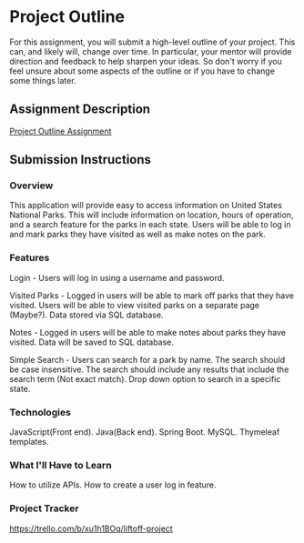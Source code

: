 # Project Outline
For this assignment, you will submit a high-level outline of your project. This can, and likely will, change over time. In particular, your mentor will provide direction and feedback to help sharpen your ideas. So don't worry if you feel unsure about some aspects of the outline or if you have to change some things later.

## Assignment Description
[Project Outline Assignment](https://education.launchcode.org/liftoff/modules/assignments/project-outline)

## Submission Instructions

### Overview
This application will provide easy to access information on United States National 
Parks. This will include information on location, hours of operation, and a search 
feature for the parks in each state. Users will be able to log in and mark parks 
they have visited as well as make notes on the park. 
### Features
Login -
Users will log in using a username and password.

Visited Parks -
Logged in users will be able to mark off parks that they have visited. 
Users will be able to view visited parks on a separate page (Maybe?). 
Data stored via SQL database.

Notes -
Logged in users will be able to make notes about parks they have visited. 
Data will be saved to SQL database. 

Simple Search -
Users can search for a park by name. 
The search should be case insensitive. 
The search should include any results that include the search term (Not exact match). 
Drop down option to search in a specific state. 

### Technologies
JavaScript(Front end). 
Java(Back end). 
Spring Boot. 
MySQL. 
Thymeleaf templates. 

### What I'll Have to Learn
How to utilize APIs. 
How to create a user log in feature. 

### Project Tracker
https://trello.com/b/xu1h1BOq/liftoff-project
